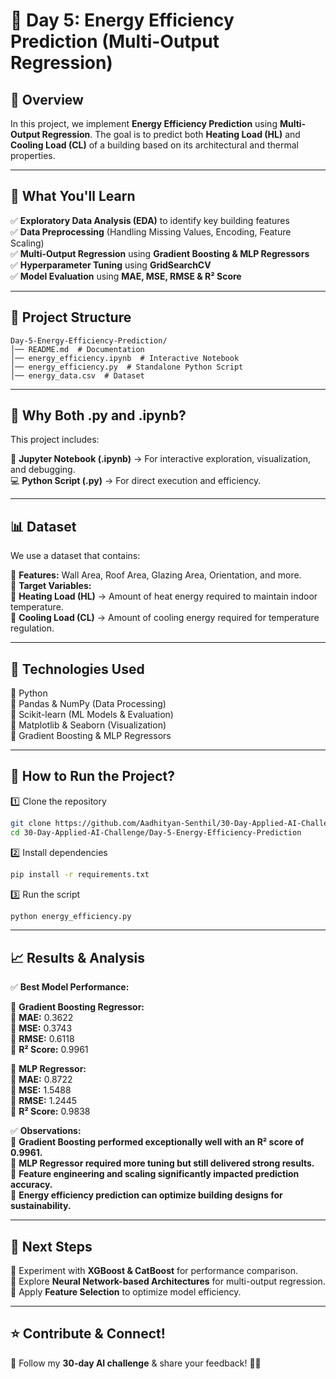 # 🎯 Day 5: Energy Efficiency Prediction (Multi-Output Regression)  

## 📌 Overview  
In this project, we implement **Energy Efficiency Prediction** using **Multi-Output Regression**. The goal is to predict both **Heating Load (HL)** and **Cooling Load (CL)** of a building based on its architectural and thermal properties.  

---

## 🚀 What You'll Learn  
✅ **Exploratory Data Analysis (EDA)** to identify key building features  
✅ **Data Preprocessing** (Handling Missing Values, Encoding, Feature Scaling)  
✅ **Multi-Output Regression** using **Gradient Boosting & MLP Regressors**  
✅ **Hyperparameter Tuning** using **GridSearchCV**  
✅ **Model Evaluation** using **MAE, MSE, RMSE & R² Score**  

---

## 📂 Project Structure  
```
Day-5-Energy-Efficiency-Prediction/
│── README.md  # Documentation  
│── energy_efficiency.ipynb  # Interactive Notebook  
│── energy_efficiency.py  # Standalone Python Script  
│── energy_data.csv  # Dataset  
```
---

## 📌 Why Both .py and .ipynb?  
This project includes:  

📒 **Jupyter Notebook (.ipynb)** → For interactive exploration, visualization, and debugging.  
💻 **Python Script (.py)** → For direct execution and efficiency.  

---

## 📊 Dataset  
We use a dataset that contains:  

📌 **Features:** Wall Area, Roof Area, Glazing Area, Orientation, and more.  
🎯 **Target Variables:**  
🔹 **Heating Load (HL)** → Amount of heat energy required to maintain indoor temperature.  
🔹 **Cooling Load (CL)** → Amount of cooling energy required for temperature regulation.  

---

## 🔧 Technologies Used  
🔹 Python  
🔹 Pandas & NumPy (Data Processing)  
🔹 Scikit-learn (ML Models & Evaluation)  
🔹 Matplotlib & Seaborn (Visualization)  
🔹 Gradient Boosting & MLP Regressors  

---

## 📜 How to Run the Project?  
1️⃣ Clone the repository  
```bash
git clone https://github.com/Aadhityan-Senthil/30-Day-Applied-AI-Challenge.git  
cd 30-Day-Applied-AI-Challenge/Day-5-Energy-Efficiency-Prediction
```
2️⃣ Install dependencies  
```bash
pip install -r requirements.txt  
```
3️⃣ Run the script  
```bash
python energy_efficiency.py
```
---

## 📈 Results & Analysis  
✅ **Best Model Performance:**  

🔹 **Gradient Boosting Regressor:**  
📌 **MAE:** 0.3622  
📌 **MSE:** 0.3743  
📌 **RMSE:** 0.6118  
📌 **R² Score:** 0.9961  

🔹 **MLP Regressor:**  
📌 **MAE:** 0.8722  
📌 **MSE:** 1.5488  
📌 **RMSE:** 1.2445  
📌 **R² Score:** 0.9838  

✅ **Observations:**  
🔹 **Gradient Boosting performed exceptionally well with an R² score of 0.9961.**  
🔹 **MLP Regressor required more tuning but still delivered strong results.**  
🔹 **Feature engineering and scaling significantly impacted prediction accuracy.**  
🔹 **Energy efficiency prediction can optimize building designs for sustainability.**  

---

## 📌 Next Steps  
🔹 Experiment with **XGBoost & CatBoost** for performance comparison.  
🔹 Explore **Neural Network-based Architectures** for multi-output regression.  
🔹 Apply **Feature Selection** to optimize model efficiency.  

---

## ⭐ Contribute & Connect!  
📢 Follow my **30-day AI challenge** & share your feedback! 🚀🔥  
